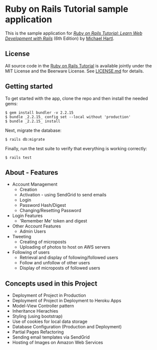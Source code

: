 # Ruby on Rails Tutorial sample application
This is the sample application for
[*Ruby on Rails Tutorial:
Learn Web Development with Rails*](https://www.railstutorial.org/)
(6th Edition)
by [Michael Hartl](https://www.michaelhartl.com/).
## License
All source code in the [Ruby on Rails Tutorial](https://www.railstutorial.org/)
is available jointly under the MIT License and the Beerware License. See
[LICENSE.md](LICENSE.md) for details.
## Getting started
To get started with the app, clone the repo and then install the needed gems:
```
$ gem install bundler -v 2.2.15
$ bundle _2.2.15_ config set --local without 'production'
$ bundle _2.2.15_ install
```
Next, migrate the database:
```
$ rails db:migrate
```
Finally, run the test suite to verify that everything is working correctly:
```
$ rails test
```


## About - Features

* Account Management
  * Creation
  * Activation - using SendGrid to send emails
  * Login
  * Password Hash/Digest
  * Changing/Resetting Password 
* Login Features
  * 'Remember Me' token and digest   
* Other Account Features
  * Admin Users   
* Tweeting
  * Creating of microposts
  * Uploading of photos to host on AWS servers
* Following of users
  * Retrieval and display of following/followed users
  * Follow and unfollow of other users
  * Display of microposts of followed users    

## Concepts used in this Project
* Deployment of Project in Production
* Deployment of Project in Deployment to Heroku Apps
* Model-View Controller pattern
* Inheritance Hierachies
* Styling (using bootstrap)
* Use of cookies for local data storage
* Database Configuration (Production and Deployment)
* Partial Pages Refactoring
* Sending email templates via SendGrid
* Hosting of Images on Amazon Web Services 
